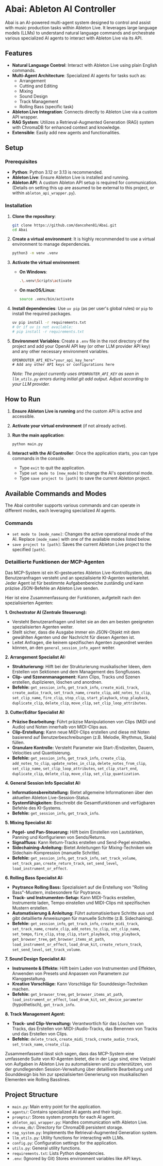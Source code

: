 # Abai: Ableton AI Controller

Abai is an AI-powered multi-agent system designed to control and assist with music production tasks within Ableton Live. It leverages large language models (LLMs) to understand natural language commands and orchestrate various specialized AI agents to interact with Ableton Live via its API.

## Features

*   **Natural Language Control**: Interact with Ableton Live using plain English commands.
*   **Multi-Agent Architecture**: Specialized AI agents for tasks such as:
    *   Arrangement
    *   Cutting and Editing
    *   Mixing
    *   Sound Design
    *   Track Management
    *   Rolling Bass (specific task)
*   **Ableton Live Integration**: Connects directly to Ableton Live via a custom API wrapper.
*   **RAG System**: Utilizes a Retrieval-Augmented Generation (RAG) system with ChromaDB for enhanced context and knowledge.
*   **Extensible**: Easily add new agents and functionalities.

## Setup

### Prerequisites

*   **Python**: Python 3.12 or 3.13 is recommended.
*   **Ableton Live**: Ensure Ableton Live is installed and running.
*   **Ableton API**: A custom Ableton API setup is required for communication. (Details on setting this up are assumed to be external to this project, or within `ableton_api_wrapper.py`).

### Installation

1.  **Clone the repository**:
    ```bash
    git clone https://github.com/dancohen81/Abai.git
    cd Abai
    ```

2.  **Create a virtual environment**:
    It is highly recommended to use a virtual environment to manage dependencies.

    ```bash
    python3 -m venv .venv
    ```

3.  **Activate the virtual environment**:

    *   **On Windows**:
        ```bash
        .\.venv\Scripts\activate
        ```
    *   **On macOS/Linux**:
        ```bash
        source .venv/bin/activate
        ```

4.  **Install dependencies**:
    Use `uv pip` (as per user's global rules) or `pip` to install the required packages.

    ```bash
    uv pip install -r requirements.txt
    # Or if uv is not available:
    # pip install -r requirements.txt
    ```

5.  **Environment Variables**:
    Create a `.env` file in the root directory of the project and add your OpenAI API key (or other LLM provider API key) and any other necessary environment variables.

    ```
    OPENROUTER_API_KEY="your_api_key_here"
    # Add any other API keys or configurations here
    ```
    *Note: The project currently uses `OPENROUTER_API_KEY` as seen in `llm_utils.py` errors during initial git add output. Adjust according to your LLM provider.*

## How to Run

1.  **Ensure Ableton Live is running** and the custom API is active and accessible.
2.  **Activate your virtual environment** (if not already active).
3.  **Run the main application**:
    ```bash
    python main.py
    ```

4.  **Interact with the AI Controller**:
    Once the application starts, you can type commands in the console.
    *   Type `exit` to quit the application.
    *   Type `set mode to [new_mode]` to change the AI's operational mode.
    *   Type `save project to [path]` to save the current Ableton project.

## Available Commands and Modes

The Abai controller supports various commands and can operate in different modes, each leveraging specialized AI agents.

### Commands

*   `set mode to [mode_name]`: Changes the active operational mode of the AI. Replace `[mode_name]` with one of the available modes listed below.
*   `save project to [path]`: Saves the current Ableton Live project to the specified `[path]`.

### Detaillierte Funktionen der MCP-Agenten

Das MCP-System ist ein KI-gesteuertes Ableton Live-Kontrollsystem, das Benutzeranfragen versteht und an spezialisierte KI-Agenten weiterleitet. Jeder Agent ist für bestimmte Aufgabenbereiche zuständig und kann präzise JSON-Befehle an Ableton Live senden.

Hier ist eine Zusammenfassung der Funktionen, aufgeteilt nach den spezialisierten Agenten:

**1. Orchestrator AI (Zentrale Steuerung):**
*   Versteht Benutzeranfragen und leitet sie an den am besten geeigneten spezialisierten Agenten weiter.
*   Stellt sicher, dass die Ausgabe immer ein JSON-Objekt mit dem gewählten Agenten und der Nachricht für diesen Agenten ist.
*   Leitet Anfragen, die keinem spezifischen Agenten zugeordnet werden können, an den `general_session_info_agent` weiter.

**2. Arrangement Specialist AI:**
*   **Strukturierung:** Hilft bei der Strukturierung musikalischer Ideen, dem Erstellen von Sektionen und dem Management des Songflusses.
*   **Clip- und Szenenmanagement:** Kann Clips, Tracks und Szenen erstellen, duplizieren, löschen und anordnen.
*   **Befehle:** `get_session_info`, `get_track_info`, `create_midi_track`, `create_audio_track`, `set_track_name`, `create_clip`, `add_notes_to_clip`, `set_clip_name`, `fire_clip`, `stop_clip`, `start_playback`, `stop_playback`, `duplicate_clip`, `delete_clip`, `move_clip`, `set_clip_loop_attributes`.

**3. Cutter/Editor Specialist AI:**
*   **Präzise Bearbeitung:** Führt präzise Manipulationen von Clips (MIDI und Audio) und Noten innerhalb von MIDI-Clips aus.
*   **Clip-Erstellung:** Kann neue MIDI-Clips erstellen und diese mit Noten basierend auf Benutzerbeschreibungen (z.B. Melodie, Rhythmus, Skala) füllen.
*   **Granulare Kontrolle:** Versteht Parameter wie Start-/Endzeiten, Dauern, Velocities und Quantisierung.
*   **Befehle:** `get_session_info`, `get_track_info`, `create_clip`, `add_notes_to_clip`, `update_notes_in_clip`, `delete_notes_from_clip`, `set_clip_name`, `set_clip_loop_attributes`, `set_clip_start_end`, `duplicate_clip`, `delete_clip`, `move_clip`, `set_clip_quantization`.

**4. General Session Info Specialist AI:**
*   **Informationsbereitstellung:** Bietet allgemeine Informationen über den aktuellen Ableton Live-Session-Status.
*   **Systemfähigkeiten:** Beschreibt die Gesamtfunktionen und verfügbaren Befehle des KI-Systems.
*   **Befehle:** `get_session_info`, `get_track_info`.

**5. Mixing Specialist AI:**
*   **Pegel- und Pan-Steuerung:** Hilft beim Einstellen von Lautstärken, Panning und Konfigurieren von Sends/Returns.
*   **Signalfluss:** Kann Return-Tracks erstellen und Send-Pegel einstellen.
*   **Sidechaining-Anleitung:** Bietet Anleitungen für Mixing-Techniken wie Sidechain-Kompression (manuelle Schritte).
*   **Befehle:** `get_session_info`, `get_track_info`, `set_track_volume`, `set_track_pan`, `create_return_track`, `set_send_level`, `load_instrument_or_effect`.

**6. Rolling Bass Specialist AI:**
*   **Psytrance Rolling Bass:** Spezialisiert auf die Erstellung von "Rolling Bass"-Mustern, insbesondere für Psytrance.
*   **Track- und Instrumenten-Setup:** Kann MIDI-Tracks erstellen, Instrumente laden, Tempo einstellen und MIDI-Clips mit spezifischen Mustern erstellen.
*   **Automatisierung & Anleitung:** Führt automatisierbare Schritte aus und gibt detaillierte Anweisungen für manuelle Schritte (z.B. Sidechaining).
*   **Befehle:** `get_session_info`, `get_track_info`, `create_midi_track`, `set_track_name`, `create_clip`, `add_notes_to_clip`, `set_clip_name`, `set_tempo`, `fire_clip`, `stop_clip`, `start_playback`, `stop_playback`, `get_browser_tree`, `get_browser_items_at_path`, `load_instrument_or_effect`, `load_drum_kit`, `create_return_track`, `set_send_level`, `set_track_volume`.

**7. Sound Design Specialist AI:**
*   **Instrumente & Effekte:** Hilft beim Laden von Instrumenten und Effekten, Anwenden von Presets und Anpassen von Parametern zur Klanggestaltung.
*   **Kreative Vorschläge:** Kann Vorschläge für Sounddesign-Techniken machen.
*   **Befehle:** `get_browser_tree`, `get_browser_items_at_path`, `load_instrument_or_effect`, `load_drum_kit`, `set_device_parameter` (hypothetisch), `get_track_info`.

**8. Track Management Agent:**
*   **Track- und Clip-Verwaltung:** Verantwortlich für das Löschen von Tracks, das Erstellen von MIDI-/Audio-Tracks, das Benennen von Tracks und das Erstellen von Clips.
*   **Befehle:** `delete_track`, `create_midi_track`, `create_audio_track`, `set_track_name`, `create_clip`.

Zusammenfassend lässt sich sagen, dass das MCP-System eine umfassende Suite von KI-Agenten bietet, die in der Lage sind, eine Vielzahl von Aufgaben in Ableton Live zu automatisieren und zu unterstützen, von der grundlegenden Session-Verwaltung über detaillierte Bearbeitung und Sounddesign bis hin zur spezialisierten Generierung von musikalischen Elementen wie Rolling Basslines.

## Project Structure

*   `main.py`: Main entry point for the application.
*   `agents/`: Contains specialized AI agents and their logic.
*   `prompts/`: Stores system prompts for each AI agent.
*   `ableton_api_wrapper.py`: Handles communication with Ableton Live.
*   `chroma_db/`: Directory for ChromaDB persistent storage.
*   `rag_system.py`: Implements the Retrieval-Augmented Generation system.
*   `llm_utils.py`: Utility functions for interacting with LLMs.
*   `config.py`: Configuration settings for the application.
*   `utils.py`: General utility functions.
*   `requirements.txt`: Lists Python dependencies.
*   `.env`: (Ignored by Git) Stores environment variables like API keys.
